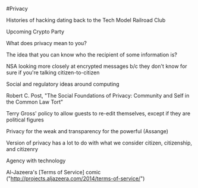 #Privacy

Histories of hacking dating back to the Tech Model Railroad Club

Upcoming Crypto Party

What does privacy mean to you?

The idea that you can know who the recipient of some information is?

NSA looking more closely at encrypted messages b/c they don't know
for sure if you're talking citizen-to-citizen

Social and regulatory ideas around computing

Robert C. Post, "The Social Foundations of Privacy: Community and Self in the Common Law Tort"

Terry Gross' policy to allow guests to re-edit themselves, except if they are political figures

Privacy for the weak and transparency for the powerful (Assange)

Version of privacy has a lot to do with what we consider citizen, citizenship, and citizenry

Agency with technology

Al-Jazeera's [Terms of Service] comic ("http://projects.aljazeera.com/2014/terms-of-service/") 
